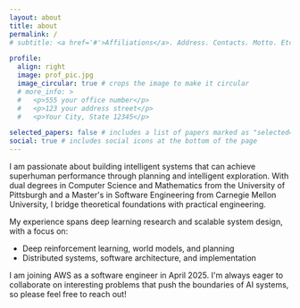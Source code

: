 ```yaml
---
layout: about
title: about
permalink: /
# subtitle: <a href='#'>Affiliations</a>. Address. Contacts. Motto. Etc.

profile:
  align: right
  image: prof_pic.jpg
  image_circular: true # crops the image to make it circular
  # more_info: >
  #   <p>555 your office number</p>
  #   <p>123 your address street</p>
  #   <p>Your City, State 12345</p>

selected_papers: false # includes a list of papers marked as "selected={true}"
social: true # includes social icons at the bottom of the page
---
```


I am passionate about building intelligent systems that can achieve superhuman performance through planning and intelligent exploration. With dual degrees in Computer Science and Mathematics from the University of Pittsburgh and a Master's in Software Engineering from Carnegie Mellon University, I bridge theoretical foundations with practical engineering.

My experience spans deep learning research and scalable system design, with a focus on:
- Deep reinforcement learning, world models, and planning
- Distributed systems, software architecture, and implementation

I am joining AWS as a software engineer in April 2025. I'm always eager to collaborate on interesting problems that push the boundaries of AI systems, so please feel free to reach out!

